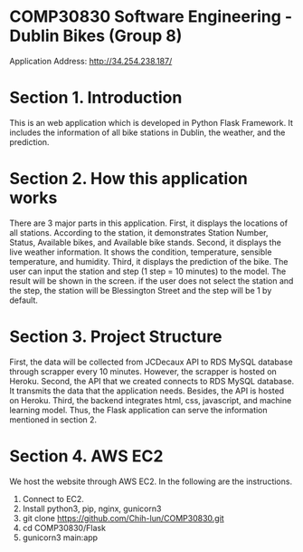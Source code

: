 # COMP30830 Software Engineering - Dublin Bikes (Group 8)
Application Address: http://34.254.238.187/

# Section 1. Introduction
This is an web application which is developed in Python Flask Framework. It includes the information of all bike stations in Dublin, the weather, and the prediction.

# Section 2. How this application works
There are 3 major parts in this application. First, it displays the locations of all stations. According to the station, it demonstrates Station Number, Status, Available bikes, and Available bike stands. Second, it displays the live weather information. It shows the condition, temperature, sensible temperature, and humidity. Third, it displays the prediction of the bike. The user can input the station and step (1 step = 10 minutes) to the model. The result will be shown in the screen. if the user does not select the station and the step, the station will be Blessington Street and the step will be 1 by default.

# Section 3. Project Structure
First, the data will be collected from JCDecaux API to RDS MySQL database through scrapper every 10 minutes. However, the scrapper is hosted on Heroku. Second, the API that we created connects to RDS MySQL database. It transmits the data that the application needs. Besides, the API is hosted on Heroku. Third, the backend integrates html, css, javascript, and machine learning model. Thus, the Flask application can serve the information mentioned in section 2.

# Section 4. AWS EC2
We host the website through AWS EC2. In the following are the instructions.

1. Connect to EC2.
2. Install python3, pip, nginx, gunicorn3
3. git clone https://github.com/Chih-lun/COMP30830.git
4. cd COMP30830/Flask
5. gunicorn3 main:app
